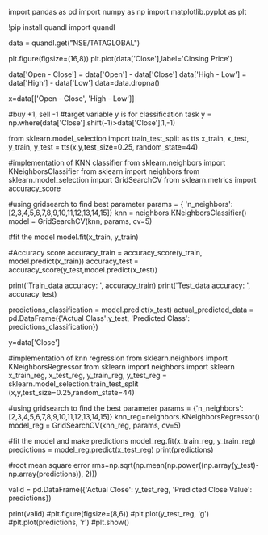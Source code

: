 import pandas as pd
import numpy as np
import matplotlib.pyplot as plt

!pip install quandl
import quandl

data = quandl.get("NSE/TATAGLOBAL")

plt.figure(figsize=(16,8))
plt.plot(data['Close'],label='Closing Price')

data['Open - Close'] = data['Open'] - data['Close']
data['High - Low'] = data['High'] - data['Low']
data=data.dropna()

x=data[['Open - Close', 'High - Low']]

#buy +1, sell -1
#target variable y is for classification task
y = np.where(data['Close'].shift(-1)>data['Close'],1,-1)

from sklearn.model_selection import train_test_split as tts
x_train, x_test, y_train, y_test = tts(x,y,test_size=0.25, random_state=44)

#implementation of KNN classifier
from sklearn.neighbors import KNeighborsClassifier 
from sklearn import neighbors 
from sklearn.model_selection import GridSearchCV 
from sklearn.metrics import accuracy_score 


#using gridsearch to find best parameter
params = { 'n_neighbors': [2,3,4,5,6,7,8,9,10,11,12,13,14,15]}
knn = neighbors.KNeighborsClassifier()
model = GridSearchCV(knn, params, cv=5)

#fit the model
model.fit(x_train, y_train)

#Accuracy score
accuracy_train = accuracy_score(y_train, model.predict(x_train))
accuracy_test = accuracy_score(y_test,model.predict(x_test))

print('Train_data accuracy: ', accuracy_train)
print('Test_data accuracy: ', accuracy_test)

predictions_classification = model.predict(x_test)
actual_predicted_data = pd.DataFrame({'Actual Class':y_test, 'Predicted Class': predictions_classification})

y=data['Close']

#implementation of knn regression
from sklearn.neighbors import KNeighborsRegressor
from sklearn import neighbors
import sklearn
x_train_reg, x_test_reg, y_train_reg, y_test_reg = sklearn.model_selection.train_test_split (x,y,test_size=0.25,random_state=44)

#using gridsearch to find the best parameter
params = {'n_neighbors': [2,3,4,5,6,7,8,9,10,11,12,13,14,15]}
knn_reg=neighbors.KNeighborsRegressor()
model_reg = GridSearchCV(knn_reg, params, cv=5)

#fit the model and make predictions
model_reg.fit(x_train_reg, y_train_reg)
predictions = model_reg.predict(x_test_reg)
print(predictions)

#root mean square error
rms=np.sqrt(np.mean(np.power((np.array(y_test)-np.array(predictions)), 2)))

valid  = pd.DataFrame({'Actual Close': y_test_reg, 'Predicted Close Value': predictions})

print(valid)
#plt.figure(figsize=(8,6))
#plt.plot(y_test_reg, 'g')
#plt.plot(predictions, 'r')
#plt.show()
